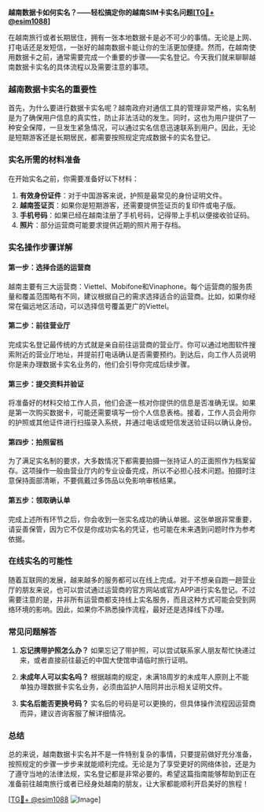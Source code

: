 **越南数据卡如何实名？——轻松搞定你的越南SIM卡实名问题[[TG💪+ @esim1088](https://t.me/s/esim1088)]**

在越南旅行或者长期居住，拥有一张本地数据卡是必不可少的事情。无论是上网、打电话还是发短信，一张好的越南数据卡能让你的生活更加便捷。然而，在越南使用数据卡之前，通常需要完成一个重要的步骤——实名登记。今天我们就来聊聊越南数据卡实名的具体流程以及需要注意的事项。

### 越南数据卡实名的重要性

首先，为什么要进行数据卡实名呢？越南政府对通信工具的管理非常严格，实名制是为了确保用户信息的真实性，防止非法活动的发生。同时，这也为用户提供了一种安全保障，一旦发生紧急情况，可以通过实名信息迅速联系到用户。因此，无论是短期游客还是长期居民，都需要按照规定完成数据卡的实名登记。

### 实名所需的材料准备

在开始实名之前，你需要准备好以下材料：

1. **有效身份证件**：对于中国游客来说，护照是最常见的身份证明文件。
2. **越南签证页**：如果你是短期游客，还需要提供签证页的复印件或电子版。
3. **手机号码**：如果已经在越南注册了手机号码，记得带上手机以便接收验证码。
4. **照片**：部分运营商可能要求提供近期的照片用于存档。

### 实名操作步骤详解

#### 第一步：选择合适的运营商

越南主要有三大运营商：Viettel、Mobifone和Vinaphone。每个运营商的服务质量和覆盖范围略有不同，建议根据自己的需求选择适合的运营商。比如，如果你经常在偏远地区活动，可以选择信号覆盖更广的Viettel。

#### 第二步：前往营业厅

完成实名登记最传统的方式就是亲自前往运营商的营业厅。你可以通过地图软件搜索附近的营业厅地址，并提前打电话确认是否需要预约。到达后，向工作人员说明你是来办理数据卡实名业务的，他们会引导你完成后续步骤。

#### 第三步：提交资料并验证

将准备好的材料交给工作人员，他们会逐一核对你提供的信息是否准确无误。如果是第一次购买数据卡，可能还需要填写一份个人信息表格。接着，工作人员会用你的护照或其他证件进行扫描录入系统，并通过电话或短信发送验证码以确认身份。

#### 第四步：拍照留档

为了满足实名制的要求，大多数情况下都需要拍摄一张持证人的正面照作为档案留存。这项操作一般由营业厅内的专业设备完成，所以不必担心技术问题。拍摄时注意保持面部清晰，不要佩戴过多饰品以免影响审核结果。

#### 第五步：领取确认单

完成上述所有环节之后，你会收到一张实名成功的确认单据。这张单据非常重要，请妥善保管，因为它不仅是你成功实名的凭证，也可能在未来遇到问题时作为参考依据。

### 在线实名的可能性

随着互联网的发展，越来越多的服务都可以在线上完成。对于不想亲自跑一趟营业厅的朋友来说，也可以尝试通过运营商的官方网站或官方APP进行实名登记。不过需要注意的是，并非所有运营商都支持线上实名服务，而且这种方式可能会受到网络环境的影响。因此，如果你不熟悉操作流程，最好还是选择线下办理。

### 常见问题解答

1. **忘记携带护照怎么办？**
   如果忘记了带护照，可以尝试联系家人朋友帮忙快递过来，或者直接前往最近的中国大使馆申请临时旅行证明。

2. **未成年人可以实名吗？**
   根据越南的规定，未满18周岁的未成年人原则上不能单独办理数据卡实名业务，必须由监护人陪同并出示相关证明文件。

3. **实名后能否更换号码？**
   实名后的号码是可以更换的，但具体操作流程因运营商而异，建议咨询客服了解详细情况。

### 总结

总的来说，越南数据卡实名并不是一件特别复杂的事情，只要提前做好充分准备，按照规定的步骤一步步来就能顺利完成。无论是为了享受更好的网络体验，还是为了遵守当地的法律法规，实名登记都是非常必要的。希望这篇指南能够帮助到正在准备前往越南旅行或者已经身处越南的朋友，让大家都能顺利开启美好的旅程！

[[TG💪+ @esim1088](https://t.me/s/esim1088) ![Image](https://i.postimg.cc/4NQfJmqS/Snipaste-2025-05-13-00-14-12.png)]